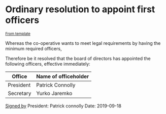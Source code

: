 <!-- Title: -->
# Ordinary resolution to appoint first officers

<sup>[From template][template]</sup>

<!-- Preamble: -->
Whereas the co-operative wants to meet legal requirements by having the minimum required officers,

<!-- Resolution: -->
Therefore be it resolved that the board of directors has appointed the following officers, effective immediately:

| Office    | Name of officeholder |
|-----------|----------------------|
| President | Patrick Connolly     |
| Secretary | Yurko Jaremko        |

[Signed by][sigfile] President: Patrick connolly
Date: 2019-09-18

<!-- Links -->
   [template]: -resolution-xxx.md
   [sigfile]: resolution-001.md.patcon.asc
